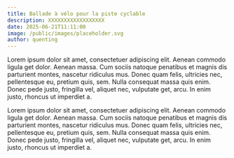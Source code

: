 ```yaml
---
title: Ballade à vélo pour la piste cyclable
description: XXXXXXXXXXXXXXXXXX
date: 2025-06-21T11:11:00
image: /public/images/placeholder.svg
author: quenting
---
```

Lorem ipsum dolor sit amet, consectetuer adipiscing elit. Aenean commodo ligula get dolor. Aenean massa. Cum sociis natoque penatibus et magnis dis parturient montes, nascetur ridiculus mus. Donec quam felis, ultricies nec, pellentesque eu, pretium quis, sem. Nulla consequat massa quis enim. Donec pede justo, fringilla vel, aliquet nec, vulputate get, arcu. In enim justo, rhoncus ut imperdiet a.

Lorem ipsum dolor sit amet, consectetuer adipiscing elit. Aenean commodo ligula get dolor. Aenean massa. Cum sociis natoque penatibus et magnis dis parturient montes, nascetur ridiculus mus. Donec quam felis, ultricies nec, pellentesque eu, pretium quis, sem. Nulla consequat massa quis enim. Donec pede justo, fringilla vel, aliquet nec, vulputate get, arcu. In enim justo, rhoncus ut imperdiet a.
